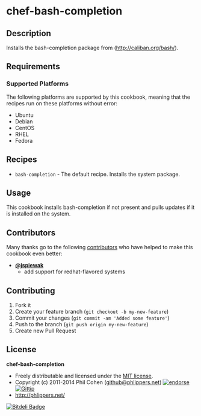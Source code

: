 # chef-bash-completion

## Description

Installs the bash-completion package from (http://caliban.org/bash/).


## Requirements

### Supported Platforms

The following platforms are supported by this cookbook, meaning that the recipes run on these platforms without error:

* Ubuntu
* Debian
* CentOS
* RHEL
* Fedora


## Recipes

* `bash-completion` - The default recipe. Installs the system package.


## Usage

This cookbook installs bash-completion if not present and pulls updates if it is installed on the system.


## Contributors

Many thanks go to the following [contributors](https://github.com/phlipper/chef-bash-completion/graphs/contributors) who have helped to make this cookbook even better:

* **[@jspiewak](https://github.com/jspiewak)**
    * add support for redhat-flavored systems


## Contributing

1. Fork it
2. Create your feature branch (`git checkout -b my-new-feature`)
3. Commit your changes (`git commit -am 'Added some feature'`)
4. Push to the branch (`git push origin my-new-feature`)
5. Create new Pull Request


## License

**chef-bash-completion**

* Freely distributable and licensed under the [MIT license](http://phlipper.mit-license.org/2011-2014/license.html).
* Copyright (c) 2011-2014 Phil Cohen (github@phlippers.net) [![endorse](http://api.coderwall.com/phlipper/endorsecount.png)](http://coderwall.com/phlipper)  [![Gittip](http://img.shields.io/gittip/phlipper.png)](https://www.gittip.com/phlipper/)
* http://phlippers.net/

[![Bitdeli Badge](https://d2weczhvl823v0.cloudfront.net/phlipper/chef-bash-completion/trend.png)](https://bitdeli.com/free "Bitdeli Badge")
